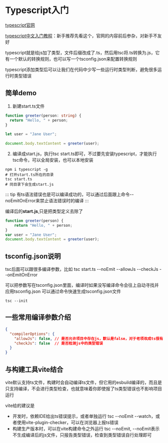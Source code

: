 # Typescript入门
[typescript官网](https://www.typescriptlang.org/docs/handbook/typescript-tooling-in-5-minutes.html)

[typescript中文入门教程](https://ts.xcatliu.com/introduction/what-is-typescript.html)：新手推荐先看这个，官网的内容前后参杂，对新手不友好

typescript就是给js加了类型，文件后缀改成了.ts，然后用tsc将.ts转换为.js，它有一个默认的转换规则，也可以写一个tsconfig.json来配置转换规则

typescript添加类型后可以让我们在代码中少写一些运行时类型判断，避免很多运行时类型错误

## 简单demo
1. 新建start.ts文件
```ts
function greeter(person: string) {
  return "Hello, " + person;
}
 
let user = "Jane User";
 
document.body.textContent = greeter(user);
```
2. 编译成start.js，执行tsc start.ts即可，不过要先安装typescript，才能执行tsc命令，可以全局安装，也可以本地安装
```shell
npm i typescript -g 
# 打开start.ts所在的目录
tsc start.ts
# 同目录下会生成start.js
```
::: tip
有ts语法错误也是可以编译成功的，可以通过后面跟上命令--noEmitOnError来禁止语法错误时的编译
:::

编译后的**start.js**,只是把类型定义去除了
```js
function greeter(person) {
    return "Hello, " + person;
}
var user = "Jane User";
document.body.textContent = greeter(user);
```

## tsconfig.json说明
tsc后面可以跟很多编译参数，比如 tsc start.ts --noEmit --allowJs --checkJs --onEmitOnError

可以把参数写在tsconfig.json里面，编译时如果没写编译命令会往上自动寻找并应用tsconfig.json
可以通过命令快速生成tsconfig.json文件
```shell
tsc --init
```

## 一些常用编译参数介绍
```json
{
  "compilerOptions": {
    "allowJs": false, // 是否允许项目中存在js，默认是false，对于老项改成ts很有用
    "checkJs": false  // 是否检测js中的类型错误
  }
}
```

## 与构建工具vite结合
vite默认支持ts文件，构建时会自动编译ts文件，但它用的esbuild编译的，而且是只支持编译，不会进行类型检查，也就意味着你即使报了ts类型错误也不影响项目运行

vite给的建议是
- 开发时，依赖IDE给出ts错误提示，或者单独运行 tsc --noEmit --watch，或者使用vite-plugin-checker，可以在浏览器上报ts错误
- 构建生产版本时，可以在vite构建命令之外运行 tsc --noEmit, --noEmit表示不生成编译后的js文件，只报告类型错误，检查到类型错误自行处理即可
